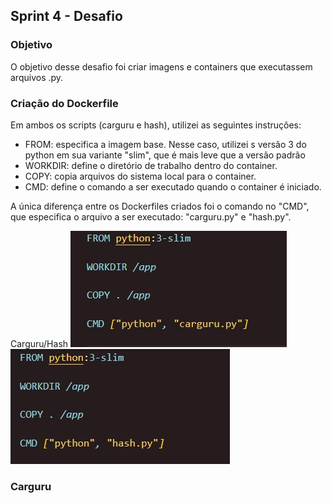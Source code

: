 ##   Sprint 4 - Desafio 

### Objetivo
O objetivo desse desafio foi criar imagens e containers que executassem arquivos .py.


### Criação do Dockerfile
Em ambos os scripts (carguru e hash), utilizei as seguintes instruções:

* FROM: especifica a imagem base. Nesse caso, utilizei s versão 3 do python em sua variante "slim", que é mais leve que a versão padrão
* WORKDIR: define o diretório de trabalho dentro do container.
* COPY: copia arquivos do sistema local para o container.
* CMD: define o comando a ser executado quando o container é iniciado.

A única diferença entre os Dockerfiles criados foi o comando no "CMD", que especifica o arquivo a ser executado: "carguru.py" e "hash.py".

Carguru/Hash
![Alt text](../evidencias/dockerfile_carguru.jpg) ![Alt text](../evidencias/dockerfile_hash.jpg)


### Carguru


